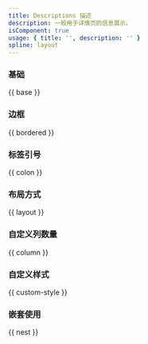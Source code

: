 ```yaml
---
title: Descriptions 描述
description: 一般用于详情页的信息展示。
isComponent: true
usage: { title: '', description: '' }
spline: layout
---
```


### 基础

{{ base }}

### 边框

{{ bordered	}}

### 标签引号

{{ colon }}

### 布局方式

{{ layout }}

### 自定义列数量

{{ column }}

### 自定义样式

{{ custom-style }}

### 嵌套使用

{{ nest }}